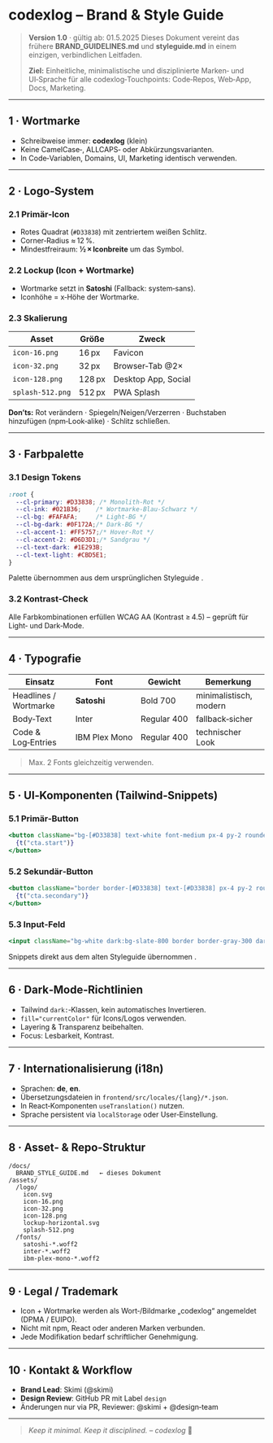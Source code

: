 # codexlog – Brand & Style Guide

> **Version 1.0** · gültig ab: 01.5.2025
> Dieses Dokument vereint das frühere **BRAND\_GUIDELINES.md** und **styleguide.md** in einem einzigen, verbindlichen Leitfaden.
>
> **Ziel:** Einheitliche, minimalistische und disziplinierte Marken‑ und UI‑Sprache für alle codexlog‑Touchpoints: Code‑Repos, Web‑App, Docs, Marketing.

---

## 1 · Wortmarke

* Schreibweise immer: **codexlog** (klein)
* Keine CamelCase‑, ALLCAPS‑ oder Abkürzungsvarianten.
* In Code‑Variablen, Domains, UI, Marketing identisch verwenden.

---

## 2 · Logo‑System

### 2.1 Primär‑Icon

* Rotes Quadrat (`#D33838`) mit zentriertem weißen Schlitz.
* Corner‑Radius ≈ 12 %.
* Mindestfreiraum: **½ × Iconbreite** um das Symbol.

### 2.2 Lockup (Icon + Wortmarke)

* Wortmarke setzt in **Satoshi** (Fallback: system‑sans).
* Iconhöhe = x‑Höhe der Wortmarke.

### 2.3 Skalierung

| Asset            | Größe  | Zweck               |
| ---------------- | ------ | ------------------- |
| `icon-16.png`    | 16 px  | Favicon             |
| `icon-32.png`    | 32 px  | Browser‑Tab @2×     |
| `icon-128.png`   | 128 px | Desktop App, Social |
| `splash-512.png` | 512 px | PWA Splash          |

**Don’ts:** Rot verändern · Spiegeln/Neigen/Verzerren · Buchstaben hinzufügen (npm‑Look‑alike) · Schlitz schließen.

---

## 3 · Farbpalette

### 3.1 Design Tokens

```css
:root {
  --cl-primary: #D33838; /* Monolith‑Rot */
  --cl-ink: #021B36;    /* Wortmarke‑Blau-Schwarz */
  --cl-bg: #FAFAFA;     /* Light‑BG */
  --cl-bg-dark: #0F172A;/* Dark‑BG */
  --cl-accent-1: #FF5757;/* Hover‑Rot */
  --cl-accent-2: #D6D3D1;/* Sandgrau */
  --cl-text-dark: #1E293B;
  --cl-text-light: #CBD5E1;
}
```

Palette übernommen aus dem ursprünglichen Styleguide .

### 3.2 Kontrast‑Check

Alle Farb­kombinationen erfüllen WCAG AA (Kontrast ≥ 4.5) – geprüft für Light‑ und Dark‑Mode.

---

## 4 · Typografie

| Einsatz               | Font          | Gewicht     | Bemerkung              |
| --------------------- | ------------- | ----------- | ---------------------- |
| Headlines / Wortmarke | **Satoshi**   | Bold 700    | minimalistisch, modern |
| Body‑Text             | Inter         | Regular 400 | fallback‑sicher        |
| Code & Log‑Entries    | IBM Plex Mono | Regular 400 | technischer Look       |

> Max. 2 Fonts gleichzeitig verwenden.

---

## 5 · UI‑Komponenten (Tailwind‑Snippets)

### 5.1 Primär‑Button

```jsx
<button className="bg-[#D33838] text-white font-medium px-4 py-2 rounded hover:bg-[#bb2f2f] dark:hover:bg-[#a72a2a] focus:outline-none">
  {t("cta.start")}
</button>
```

### 5.2 Sekundär‑Button

```jsx
<button className="border border-[#D33838] text-[#D33838] px-4 py-2 rounded hover:bg-[#fef2f2] dark:hover:bg-[#3b0d0d]">
  {t("cta.secondary")}
</button>
```

### 5.3 Input‑Feld

```jsx
<input className="bg-white dark:bg-slate-800 border border-gray-300 dark:border-slate-600 rounded px-3 py-2 text-sm text-gray-900 dark:text-gray-100 placeholder:text-gray-400 dark:placeholder:text-gray-500 focus:outline-none focus:ring-2 focus:ring-[#D33838]" />
```

Snippets direkt aus dem alten Styleguide übernommen .

---

## 6 · Dark‑Mode‑Richtlinien

* Tailwind `dark:`‑Klassen, kein automatisches Invertieren.
* `fill="currentColor"` für Icons/Logos verwenden.
* Layering & Transparenz beibehalten.
* Focus: Lesbarkeit, Kontrast.

---

## 7 · Internationalisierung (i18n)

* Sprachen: **de**, **en**.
* Übersetzungsdateien in `frontend/src/locales/{lang}/*.json`.
* In React‑Komponenten `useTranslation()` nutzen.
* Sprache persistent via `localStorage` oder User‑Einstellung.

---

## 8 · Asset‑ & Repo‑Struktur

```
/docs/
  BRAND_STYLE_GUIDE.md   ← dieses Dokument
/assets/
  /logo/
    icon.svg
    icon-16.png
    icon-32.png
    icon-128.png
    lockup-horizontal.svg
    splash-512.png
  /fonts/
    satoshi-*.woff2
    inter-*.woff2
    ibm-plex-mono-*.woff2
```

---

## 9 · Legal / Trademark

* Icon + Wortmarke werden als Wort‑/Bildmarke „codexlog“ angemeldet (DPMA / EUIPO).
* Nicht mit npm, React oder anderen Marken verbunden.
* Jede Modifikation bedarf schriftlicher Genehmigung.

---

## 10 · Kontakt & Workflow

* **Brand Lead**: Skimi (@skimi)
* **Design Review**: GitHub PR mit Label `design`
* Änderungen nur via PR, Reviewer: @skimi + @design‑team

---

> *Keep it minimal. Keep it disciplined. – codexlog* 🫡
